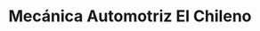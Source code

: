 ---
title: "Mecánica Automotriz El Chileno"
url: /guayaquil/mecanica-automotriz-el-chileno/
shop: reparación de automóviles
---